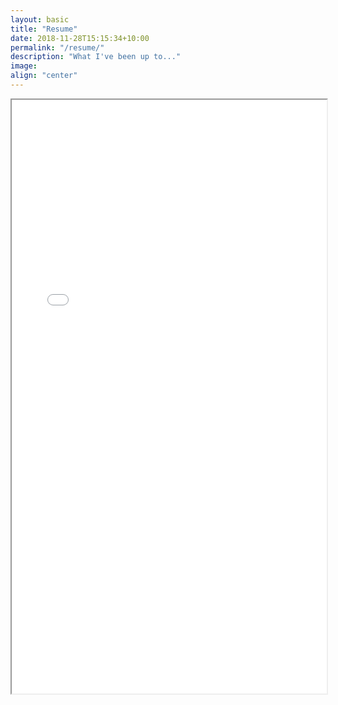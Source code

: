 ```yaml
---
layout: basic
title: "Resume"
date: 2018-11-28T15:15:34+10:00
permalink: "/resume/"
description: "What I've been up to..."
image: 
align: "center"
---
```

<iframe src="{{ site.url }}{{ site.baseurl }}/images/wilcleavelandresume.pdf#toolbar=0" width="100%" height="950px"> </iframe>


